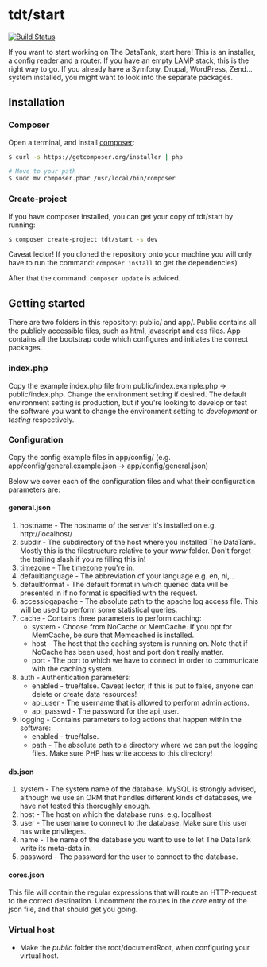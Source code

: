 # tdt/start

[![Build Status](https://travis-ci.org/tdt/start.png)](https://travis-ci.org/tdt/start)

If you want to start working on The DataTank, start here! This is an installer, a config reader and a router. If you have an empty LAMP stack, this is the right way to go. If you already have a Symfony, Drupal, WordPress, Zend... system installed, you might want to look into the separate packages.

## Installation

### Composer

Open a terminal, and install [composer](http://getcomposer.org/download/):

``` bash
$ curl -s https://getcomposer.org/installer | php

# Move to your path
$ sudo mv composer.phar /usr/local/bin/composer
```

### Create-project

If you have composer installed, you can get your copy of tdt/start by running:

``` bash
$ composer create-project tdt/start -s dev
```

Caveat lector! If you cloned the repository onto your machine you will only have to run the command: `composer install` to get the dependencies)

After that the command: `composer update` is adviced.

## Getting started

There are two folders in this repository: public/ and app/. Public contains all the publicly accessible files, such as html, javascript and css files. App contains all the bootstrap code which configures and initiates the correct packages.

### index.php

Copy the example index.php file from public/index.example.php &rarr; public/index.php. Change the environment setting if desired. The default environment setting is production, but if you're looking to develop or test the software you want to change the environment setting to _development_ or  _testing_ respectively.

### Configuration

Copy the config example files in app/config/ (e.g. app/config/general.example.json &rarr; app/config/general.json)

Below we cover each of the configuration files and what their configuration parameters are:

#### general.json

1. hostname - The hostname of the server it's installed on e.g. http://localhost/ .
2. subdir - The subdirectory of the host where you installed The DataTank. Mostly this is the filestructure relative to your _www_ folder. Don't forget the trailing slash if you're filling this in!
3. timezone - The timezone you're in.
4. defaultlanguage - The abbreviation of your language e.g. en, nl,...
5. defaultformat - The default format in which queried data will be presented in if no format is specified with the request.
6. accesslogapache - The absolute path to the apache log access file. This will be used to perform some statistical queries.
7. cache - Contains three parameters to perform caching:
	+ system - Choose from NoCache or MemCache. If you opt for MemCache, be sure that Memcached is installed.
	+ host - The host that the caching system is running on. Note that if NoCache has been used, host and port don't really matter.
	+ port - The port to which we have to connect in order to communicate with the caching system.
8. auth - Authentication parameters:
	+ enabled - true/false. Caveat lector, if this is put to false, anyone can delete or create data resources!
	+ api_user - The username that is allowed to perform admin actions.
	+ api_passwd - The password for the api_user.
9. logging - Contains parameters to log actions that happen within the software:
	+ enabled - true/false.
	+ path - The absolute path to a directory where we can put the logging files. Make sure PHP has write access to this directory!

#### db.json

1. system - The system name of the database. MySQL is strongly advised, although we use an ORM that handles different kinds of databases, we have not tested this thoroughly enough.
2. host - The host on which the database runs. e.g. localhost
3. user - The username to connect to the database. Make sure this user has write privileges.
4. name - The name of the database you want to use to let The DataTank write its meta-data in.
5. password - The password for the user to connect to the database.

#### cores.json

This file will contain the regular expressions that will route an HTTP-request to the correct destination.
Uncomment the routes in the _core_ entry of the json file, and that should get you going.

### Virtual host

* Make the *public* folder the root/documentRoot, when configuring your virtual host.
